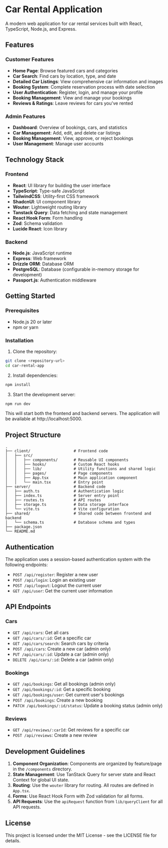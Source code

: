 # Car Rental Application

A modern web application for car rental services built with React, TypeScript, Node.js, and Express.

## Features

### Customer Features
- **Home Page**: Browse featured cars and categories
- **Car Search**: Find cars by location, type, and date
- **Detailed Car Listings**: View comprehensive car information and images
- **Booking System**: Complete reservation process with date selection
- **User Authentication**: Register, login, and manage your profile
- **Booking Management**: View and manage your bookings
- **Reviews & Ratings**: Leave reviews for cars you've rented

### Admin Features
- **Dashboard**: Overview of bookings, cars, and statistics
- **Car Management**: Add, edit, and delete car listings
- **Booking Management**: View, approve, or reject bookings
- **User Management**: Manage user accounts

## Technology Stack

### Frontend
- **React**: UI library for building the user interface
- **TypeScript**: Type-safe JavaScript
- **TailwindCSS**: Utility-first CSS framework
- **ShadcnUI**: UI component library
- **Wouter**: Lightweight routing library
- **Tanstack Query**: Data fetching and state management
- **React Hook Form**: Form handling
- **Zod**: Schema validation
- **Lucide React**: Icon library

### Backend
- **Node.js**: JavaScript runtime
- **Express**: Web framework
- **Drizzle ORM**: Database ORM
- **PostgreSQL**: Database (configurable in-memory storage for development)
- **Passport.js**: Authentication middleware

## Getting Started

### Prerequisites
- Node.js 20 or later
- npm or yarn

### Installation

1. Clone the repository:
```bash
git clone <repository-url>
cd car-rental-app
```

2. Install dependencies:
```bash
npm install
```

3. Start the development server:
```bash
npm run dev
```

This will start both the frontend and backend servers. The application will be available at http://localhost:5000.

## Project Structure

```
.
├── client/                   # Frontend code
│   ├── src/
│   │   ├── components/       # Reusable UI components
│   │   ├── hooks/            # Custom React hooks
│   │   ├── lib/              # Utility functions and shared logic
│   │   ├── pages/            # Page components
│   │   ├── App.tsx           # Main application component
│   │   └── main.tsx          # Entry point
├── server/                   # Backend code
│   ├── auth.ts               # Authentication logic
│   ├── index.ts              # Server entry point
│   ├── routes.ts             # API routes
│   ├── storage.ts            # Data storage interface
│   └── vite.ts               # Vite configuration
├── shared/                   # Shared code between frontend and backend
│   └── schema.ts             # Database schema and types
├── package.json
└── README.md
```

## Authentication

The application uses a session-based authentication system with the following endpoints:

- `POST /api/register`: Register a new user
- `POST /api/login`: Login an existing user
- `POST /api/logout`: Logout the current user
- `GET /api/user`: Get the current user information

## API Endpoints

### Cars
- `GET /api/cars`: Get all cars
- `GET /api/cars/:id`: Get a specific car
- `GET /api/cars/search`: Search cars by criteria
- `POST /api/cars`: Create a new car (admin only)
- `PUT /api/cars/:id`: Update a car (admin only)
- `DELETE /api/cars/:id`: Delete a car (admin only)

### Bookings
- `GET /api/bookings`: Get all bookings (admin only)
- `GET /api/bookings/:id`: Get a specific booking
- `GET /api/bookings/user`: Get current user's bookings
- `POST /api/bookings`: Create a new booking
- `PATCH /api/bookings/:id/status`: Update a booking status (admin only)

### Reviews
- `GET /api/reviews/:carId`: Get reviews for a specific car
- `POST /api/reviews`: Create a new review

## Development Guidelines

1. **Component Organization**: Components are organized by feature/page in the `/components` directory.
2. **State Management**: Use TanStack Query for server state and React Context for global UI state.
3. **Routing**: Use the `wouter` library for routing. All routes are defined in `App.tsx`.
4. **Forms**: Use React Hook Form with Zod validation for all forms.
5. **API Requests**: Use the `apiRequest` function from `lib/queryClient` for all API requests.

## License

This project is licensed under the MIT License - see the LICENSE file for details.